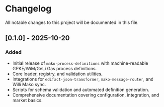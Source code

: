 # Changelog

All notable changes to this project will be documented in this file.

## [0.1.0] - 2025-10-20

### Added
- Initial release of `mako-process-definitions` with machine-readable GPKE/WiM/GeLi Gas process definitions.
- Core loader, registry, and validation utilities.
- Integrations for `edifact-json-transformer`, `mako-message-router`, and Willi Mako sync.
- Scripts for schema validation and automated definition generation.
- Comprehensive documentation covering configuration, integration, and market basics.
